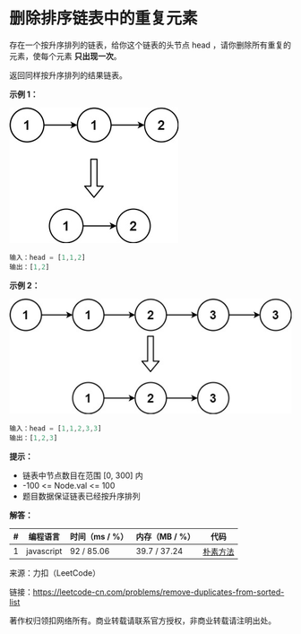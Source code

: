 # 删除排序链表中的重复元素

存在一个按升序排列的链表，给你这个链表的头节点 head ，请你删除所有重复的元素，使每个元素 **只出现一次**。

返回同样按升序排列的结果链表。

**示例 1：**

![示例1](./eg1.jpg)

``` javascript
输入：head = [1,1,2]
输出：[1,2]
```

**示例 2：**

![示例2](./eg2.jpg)

``` javascript
输入：head = [1,1,2,3,3]
输出：[1,2,3]
```

**提示：**

- 链表中节点数目在范围 [0, 300] 内
- -100 <= Node.val <= 100
- 题目数据保证链表已经按升序排列

**解答：**

**#**|**编程语言**|**时间（ms / %）**|**内存（MB / %）**|**代码**
--|--|--|--|--
1|javascript|92 / 85.06|39.7 / 37.24|[朴素方法](./javascript/ac_v1.js)

来源：力扣（LeetCode）

链接：https://leetcode-cn.com/problems/remove-duplicates-from-sorted-list

著作权归领扣网络所有。商业转载请联系官方授权，非商业转载请注明出处。
